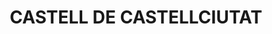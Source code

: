 ---
layout: test
title:  "CASTELL DE CASTELLCIUTAT"
collections: ["patrimoni-arquitectonic", "bcin-existents"]
coordinates:
  - group1:
        - [1.443917100906494, 42.357360371038247]
        - [1.444279962313072, 42.357473881666124]
        - [1.444291045055769, 42.357480707838242]
        - [1.444396139295105, 42.357530533352183]
        - [1.444419422840683, 42.357521670148707]
        - [1.444439458440084, 42.357621661231796]
        - [1.444519345096604, 42.357826773253421]
        - [1.444727615109662, 42.357776193096967]
        - [1.445198103326266, 42.358087991681302]
        - [1.445247036506408, 42.358042759520679]
        - [1.445282575470029, 42.357993173324168]
        - [1.445402025482726, 42.357671853364366]
        - [1.445290198647129, 42.35759273099935]
        - [1.445387013830576, 42.35749922735743]
        - [1.445404854624558, 42.357511464822316]
        - [1.445455906368665, 42.357465844062936]
        - [1.445437255442149, 42.35745223960506]
        - [1.445525287629275, 42.35737269841848]
        - [1.445638134051868, 42.357416160776395]
        - [1.445960180184544, 42.357262812297201]
        - [1.44589350403934, 42.357240525051253]
        - [1.445813206709645, 42.357211690252022]
        - [1.445632613817169, 42.357143735670796]
        - [1.445371773592839, 42.357170447985212]
        - [1.445277285362521, 42.357135370442293]
        - [1.445200654126596, 42.357106167702028]
        - [1.445113722036935, 42.357072652835328]
        - [1.445019592425791, 42.357034450680786]
        - [1.444997243465822, 42.357016832252476]
        - [1.444947507438882, 42.356980588257962]
        - [1.444931504855913, 42.356967958423326]
        - [1.44488720482785, 42.356939402688532]
        - [1.444793166413872, 42.356874707151754]
        - [1.444666754540367, 42.356822506582937]
        - [1.444594674324922, 42.356791279010913]
        - [1.444544306838921, 42.356774949252753]
        - [1.444455809257852, 42.356936052851879]
        - [1.444356204143654, 42.356886093265508]
        - [1.444377169538803, 42.35685717132155]
        - [1.444370110011913, 42.356852590240322]
        - [1.444395446570287, 42.356823206068917]
        - [1.444386827683508, 42.356819125371231]
        - [1.444397642104122, 42.356808319706175]
        - [1.444308918424376, 42.35676194993507]
        - [1.444221231864703, 42.356850256822369]
        - [1.444133049700002, 42.35683894201901]
        - [1.44409076509196, 42.356933914939823]
        - [1.444083460965451, 42.356956346497419]
        - [1.444063320904423, 42.357065805973455]
        - [1.444060515679787, 42.357088298594711]
        - [1.444121801454653, 42.35710102164294]
        - [1.444121281910923, 42.357104978325061]
        - [1.444131077008036, 42.357106988831447]
        - [1.44413670861441, 42.357169441922622]
        - [1.444163956266163, 42.357227911740914]
        - [1.444090281367088, 42.357272703312738]
        - [1.443917100906494, 42.357360371038247]
---